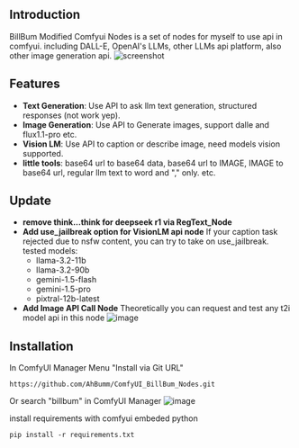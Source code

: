 ## Introduction 

BillBum Modified Comfyui Nodes is a set of nodes for myself to use api in comfyui.
including DALL-E, OpenAI's LLMs, other LLMs api platform, also other image generation api.
![screenshot](https://github.com/user-attachments/assets/3dd235f3-cfd1-45dd-8914-c2b0fd68e5f1)

## Features

- **Text Generation**: Use API to ask llm text generation, structured responses (not work yep).
- **Image Generation**: Use API to Generate images, support dalle and flux1.1-pro etc.
- **Vision LM**: Use API to caption or describe image, need models vision supported.
- **little tools**: base64 url to base64 data, base64 url to IMAGE, IMAGE to base64 url, regular llm text to word and "," only. etc.

## Update
- **remove think...think for deepseek r1 via RegText_Node**
- **Add use_jailbreak option for VisionLM api node**
  If your caption task rejected due to nsfw content, you can try to take on use_jailbreak.
  tested models:
  - llama-3.2-11b
  - llama-3.2-90b
  - gemini-1.5-flash
  - gemini-1.5-pro
  - pixtral-12b-latest
- **Add Image API Call Node**
  Theoretically you can request and test any t2i model api in this node
  ![image](https://github.com/user-attachments/assets/72b4c6d0-c3bb-4122-b624-0e7d8e0ab7e8)


## Installation
In ComfyUI Manager Menu "Install via Git URL"
```
https://github.com/AhBumm/ComfyUI_BillBum_Nodes.git
```
Or search "billbum" in ComfyUI Manager
![image](https://github.com/user-attachments/assets/86ec81bf-2fff-4875-9ce9-f122feac79d7)

install requirements with comfyui embeded python
```
pip install -r requirements.txt
```
